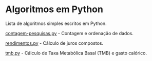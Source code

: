 # Algoritmos em Python
Lista de algoritmos simples escritos em Python.

[contagem-pesquisas.py](contagem-pesquisas.py) - Contagem e ordenação de dados.

[rendimentos.py](rendimentos.py) - Cálculo de juros compostos.

[tmb.py](tmb.py) - Cálculo de Taxa Metabólica Basal (TMB) e gasto calórico.
